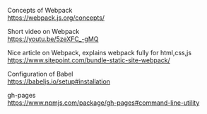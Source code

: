 
Concepts of Webpack
<br>
https://webpack.js.org/concepts/

Short video on Webpack
<br>
https://youtu.be/5zeXFC_-gMQ

Nice article on Webpack, explains webpack fully for html,css,js
<br>
https://www.sitepoint.com/bundle-static-site-webpack/

Configuration of Babel
<br>
https://babeljs.io/setup#installation

gh-pages
<br>
https://www.npmjs.com/package/gh-pages#command-line-utility
